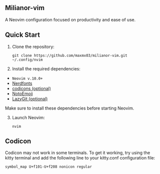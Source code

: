## Milianor-vim

A Neovim configuration focused on productivity and ease of use.

## Quick Start

1.  Clone the repository:

        git clone https://github.com/maxmx03/milianor-vim.git ~/.config/nvim

2.  Install the required dependencies:

- `Neovim v.10.0+`
- [Nerdfonts](https://www.nerdfonts.com/font-downloads)
- [codicons (optional)](https://github.com/microsoft/vscode-codicons/blob/main/dist/codicon.ttf)
- [NotoEmoji](https://github.com/googlefonts/noto-emoji/blob/main/fonts/NotoColorEmoji.ttf)
- [LazyGit (optional)](https://github.com/jesseduffield/lazygit)

Make sure to install these dependencies before starting Neovim.

3.  Launch Neovim:

        nvim

## Codicon

Codicon may not work in some terminals. To get it working, try using the kitty terminal and add
the following line to your kitty.conf configuration file:

```
symbol_map U+f101-U+f208 nonicon regular
```
